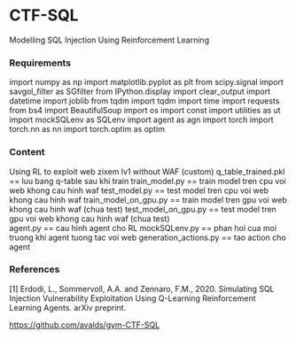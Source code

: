 # CTF-SQL
Modelling SQL Injection Using Reinforcement Learning

### Requirements
import numpy as np
import matplotlib.pyplot as plt
from scipy.signal import savgol_filter as SGfilter
from IPython.display import clear_output
import datetime
import joblib
from tqdm import tqdm
import time
import requests
from bs4 import BeautifulSoup
import os
import const
import utilities as ut
import mockSQLenv as SQLenv
import agent as agn
import torch
import torch.nn as nn
import torch.optim as optim



### Content
Using RL to exploit web zixem lv1 without WAF (custom)
q_table_trained.pkl == luu bang q-table sau khi train
train_model.py == train model tren cpu voi web khong cau hinh waf
test_model.py == test model tren cpu voi web khong cau hinh waf
train_model_on_gpu.py == train model tren gpu voi web khong cau hinh waf (chua test)
test_model_on_gpu.py == test model tren gpu voi web khong cau hinh waf (chua test)\
agent.py == cau hinh agent cho RL
mockSQLenv.py == phan hoi cua moi truong khi agent tuong tac voi web
generation_actions.py == tao action cho agent 

### References

\[1\] Erdodi, L., Sommervoll, A.A. and Zennaro, F.M., 2020. Simulating SQL Injection Vulnerability Exploitation Using Q-Learning Reinforcement Learning Agents. arXiv preprint.

https://github.com/avalds/gym-CTF-SQL
